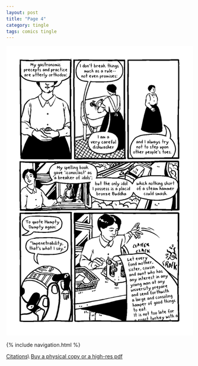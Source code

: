 ```yaml
---
layout: post
title: "Page 4"
category: tingle
tags: comics tingle
---
```


![Cover](/assets/misstingle/4.png)

{% include navigation.html %}

[Citations](https://liliantingle.nfshost.com/zine/citations/)\\
[Buy a physical copy ](https://audmcname.bigcartel.com)[or a high-res pdf](https://audmcname.itch.io)
